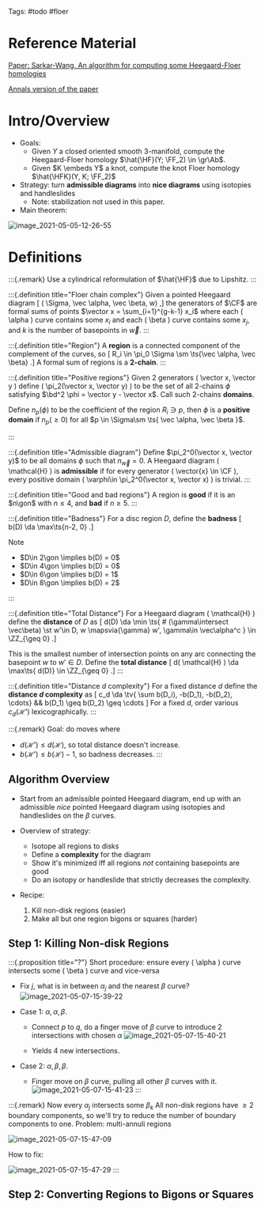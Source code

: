 Tags: #todo #floer 

# Reference Material

[Paper: Sarkar-Wang, An algorithm for computing some Heegaard-Floer homologies](https://arxiv.org/pdf/math/0607777.pdf)

[Annals version of the paper](https://annals.math.princeton.edu/wp-content/uploads/annals-v171-n2-p11-s.pdf)

# Intro/Overview

- Goals: 
  - Given $Y$ a closed oriented smooth 3-manifold, compute the Heegaard-Floer homology $\hat{\HF}(Y; \FF_2) \in \gr\Ab$.
  - Given $K \embeds Y$ a knot, compute the knot Floer homology $\hat{\HFK}(Y, K; \FF_2)$
- Strategy: turn **admissible diagrams** into **nice diagrams** using isotopies and handleslides
  - Note: stabilization not used in this paper.
- Main theorem:

![image_2021-05-05-12-26-55](figures/image_2021-05-05-12-26-55.png)

# Definitions


:::{.remark}
Use a cylindrical reformulation of $\hat{\HF}$ due to Lipshitz.
:::


:::{.definition title="Floer chain complex"}
Given a pointed Heegaard diagram 
\[
( \Sigma, \vec \alpha, \vec \beta, w)
,\]
the generators of $\CF$ are formal sums of points $\vector x = \sum_{i=1}^{g-k-1} x_i$ where each \( \alpha \) curve contains some $x_i$ and each \( \beta \) curve contains some $x_j$, and $k$ is the number of basepoints in $\vec w$.
:::


:::{.definition title="Region"}
A **region** is a connected component of the complement of the curves, so
\[
R_i \in \pi_0 \Sigma \sm \ts{\vec \alpha, \vec \beta}
.\]
A formal sum of regions is a **2-chain**.
:::


:::{.definition title="Positive regions"}
Given 2 generators \( \vector x, \vector y \) define \( \pi_2(\vector x, \vector y) \) to be the set of all 2-chains $\phi$ satisfying $\bd^2 \phi = \vector y - \vector x$.
Call such 2-chains **domains**.

Define $n_p(\phi)$ to be the coefficient of the region $R_i \ni p$, then $\phi$ is a **positive domain** if $n_p(\geq 0)$ for all $p \in \Sigma\sm \ts{ \vec \alpha, \vec \beta }$.

:::




:::{.definition title="Admissible diagram"}
Define $\pi_2^0(\vector x, \vector y)$ to be all domains $\phi$ such that $n_{\vec w} = 0$.
A Heegaard diagram \( \mathcal{H}  \) is **admissible** if for every generator \( \vector{x} \in \CF \), every positive domain \( \varphi\in \pi_2^0(\vector x, \vector x) \) is trivial. 
:::


:::{.definition title="Good and bad regions"}
A region is **good** if it is an $n\gon$ with $n\leq 4$, and **bad** if $n\geq 5$.
:::


:::{.definition title="Badness"}
For a disc region $D$, define the **badness**
\[
b(D) \da \max\ts{n-2, 0}
.\]

Note 

- $D\in 2\gon \implies b(D) = 0$
- $D\in 4\gon \implies b(D) = 0$
- $D\in 6\gon \implies b(D) = 1$
- $D\in 8\gon \implies b(D) = 2$

:::


:::{.definition title="Total Distance"}
For a Heegaard diagram \( \mathcal{H}  \) define the **distance** of $D$ as 
\[
d(D) \da \min \ts{ \# (\gamma\intersect \vec\beta) \st w'\in D, w \mapsvia{\gamma} w', \gamma\in \vec\alpha^c } \in \ZZ_{\geq 0}
.\]

This is the smallest number of intersection points on any arc connecting the basepoint $w$ to $w'\in D$.
Define the **total distance** 
\[
d( \mathcal{H}  ) \da \max\ts{ d(D)} \in \ZZ_{\geq 0}
.\]
:::


:::{.definition title="Distance $d$ complexity"}
For a fixed distance $d$ define the **distance $d$ complexity** as 
\[
c_d \da \tv{ \sum b(D_i), -b(D_1), -b(D_2), \cdots}
&&
b(D_1) \geq b(D_2) \geq \cdots
\]
For a fixed $d$, order various $c_d( \mathcal{H}' )$ lexicographically.
:::


:::{.remark}
Goal: do moves where

- $d(\mathcal{H}' ) \leq d( \mathcal{H}  )$, so total distance doesn't increase.
- $b( \mathcal{H}' ) \leq b( \mathcal{H} ) -1$, so badness decreases.
:::





## Algorithm Overview

- Start from an admissible pointed Heegaard diagram, end up with an admissible *nice* pointed Heegaard diagram using isotopies and handleslides on the $\beta$ curves.

- Overview of strategy:

  - Isotope all regions to disks
  - Define a **complexity** for the diagram
  - Show it's minimized iff all regions *not* containing basepoints are good
  - Do an isotopy or handleslide that strictly decreases the complexity.

- Recipe:

  1. Kill non-disk regions (easier)
  2. Make all but one region bigons or squares (harder)

## Step 1: Killing Non-disk Regions


:::{.proposition title="?"}
Short procedure: ensure every \( \alpha \) curve intersects some \( \beta \) curve and vice-versa

- Fix $j$, what is in between $\alpha_j$ and the nearest $\beta$ curve?
  ![image_2021-05-07-15-39-22](figures/image_2021-05-07-15-39-22.png)
- Case 1: $\alpha, \alpha, \beta$.
  - Connect $p$ to $q$, do a finger move of $\beta$ curve to introduce 2 intersections with chosen $\alpha$
  ![image_2021-05-07-15-40-21](figures/image_2021-05-07-15-40-21.png) 

  - Yields 4 new intersections.

- Case 2: $\alpha, \beta, \beta$.
  - Finger move on $\beta$ curve, pulling all other $\beta$ curves with it.
  ![image_2021-05-07-15-41-23](figures/image_2021-05-07-15-41-23.png)
:::


:::{.remark}
Now every $\alpha_j$ intersects some $\beta_k$
All non-disk regions have $\geq 2$ boundary components, so we'll try to reduce the number of boundary components to one.
Problem: multi-annuli regions

![image_2021-05-07-15-47-09](figures/image_2021-05-07-15-47-09.png)


How to fix:

![image_2021-05-07-15-47-29](figures/image_2021-05-07-15-47-29.png)
:::


## Step 2: Converting Regions to Bigons or Squares



